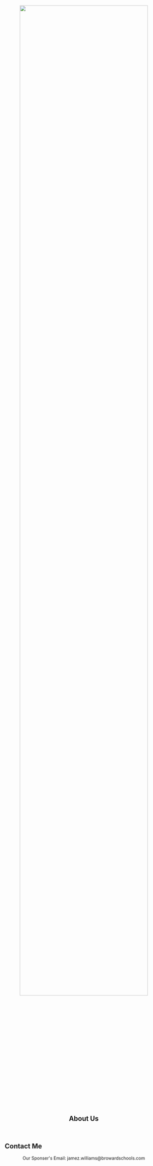 <img src="https://raw.githubusercontent.com/Lin8x/CyberSecCanvas/master/images/background.gif" width="100%" height="6">

<p align="center"> <img src="https://github.com/asian-code/CyberSecCanvas/blob/master/images/cyber.png" width="90%" height="90%"> </p>

## <p align="center"> About Us </p>
<!--- 
- Description about the club
- Welcomes newcomers
- Talks about the foundation and ideas

--->

<img src="https://raw.githubusercontent.com/Lin8x/CyberSecCanvas/master/images/background.gif" width="100%" height="6">

<!--- 
* [How to Join]()
* [Our Lessons and Files]()
* [Our Currency Systen]()
* [Performing Competitions]()
* [Fundraising]()
* [Our Club Roles and Staff]()
--->

<img src="https://raw.githubusercontent.com/Lin8x/CyberSecCanvas/master/images/background.gif" width="100%" height="6">

## Contact Me
<p align="center"> Our Sponser's Email:  jamez.williams@browardschools.com </p>

<img src="https://raw.githubusercontent.com/Lin8x/CyberSecCanvas/master/images/background.gif" width="100%" height="6">
